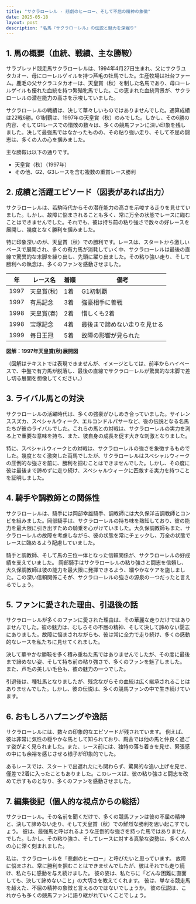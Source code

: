 ```yaml
---
title: "サクラローレル - 悲劇のヒーロー、そして不屈の精神の象徴"
date: 2025-05-18
layout: post
description: "名馬『サクラローレル』の伝説と魅力を深堀り"
---
```


## 1. 馬の概要（血統、戦績、主な勝鞍）

サラブレッド競走馬サクラローレルは、1994年4月27日生まれ、父にサクラユタカオー、母にローレルゲイルを持つ芦毛の牡馬でした。生産牧場は社台ファーム。鹿毛の父サクラユタカオーは、天皇賞（秋）を制した名馬であり、母ローレルゲイルも優れた血統を持つ繁殖牝馬でした。この恵まれた血統背景が、サクラローレルの潜在能力の高さを示唆していました。

サクラローレルの戦績は、決して華々しいものではありませんでした。通算成績は22戦6勝。G1制覇は、1997年の天皇賞（秋）のみでした。しかし、その6勝の内容、そしてG1レースでの惜敗の数々は、多くの競馬ファンに深い印象を残しました。決して最強馬ではなかったものの、その粘り強い走り、そして不屈の闘志は、多くの人の心を掴みました。

主な勝鞍は以下の通りです。

* 天皇賞（秋）（1997年）
* その他、G2、G3レースを含む複数の重賞レース勝利


## 2. 成績と活躍エピソード（図表があれば出力）

サクラローレルは、若駒時代からその潜在能力の高さを示唆する走りを見せていました。しかし、故障に悩まされることも多く、常に万全の状態でレースに臨むことはできませんでした。それでも、彼は持ち前の粘り強さで数々の好レースを展開し、幾度となく勝利を掴みました。

特に印象深いのが、天皇賞（秋）での勝利です。レースは、スタートから激しいペースで展開され、多くの有力馬が消耗していく中、サクラローレルは最後の直線で驚異的な末脚を繰り出し、先頭に躍り出ました。その粘り強い走り、そして勝利への執念は、多くのファンを感動させました。

| 年 | レース名 | 着順 | 備考 |
|---|---|---|---|
| 1997 | 天皇賞(秋) | 1着 | G1初制覇 |
| 1997 | 有馬記念 | 3着 | 強豪相手に善戦 |
| 1998 | 天皇賞(春) | 2着 | 惜しくも2着 |
| 1998 | 宝塚記念 | 4着 | 最後まで諦めない走りを見せる |
| 1999 | 毎日王冠 | 5着 | 故障の影響が見られた |


**図解：1997年天皇賞(秋)展開図**

（図解はテキストでは表現できませんが、イメージとしては、前半からハイペースで、中盤で有力馬が脱落し、最後の直線でサクラローレルが驚異的な末脚で差し切る展開を想像してください。）


## 3. ライバル馬との対決

サクラローレルの活躍時代は、多くの強豪がひしめき合っていました。サイレンススズカ、スペシャルウィーク、エルコンドルパサーなど、後の伝説となる名馬たちが彼のライバルでした。これらの馬との対戦は、サクラローレルの実力を測る上で重要な意味を持ち、また、彼自身の成長を促す大きな刺激となりました。

特に、スペシャルウィークとの対戦は、サクラローレルの強さを象徴するものでした。幾度となく激突した両馬でしたが、サクラローレルはスペシャルウィークの圧倒的な強さを前に、勝利を掴むことはできませんでした。しかし、その度に彼は最後まで諦めずに走り続け、スペシャルウィークに匹敵する実力を持つことを証明しました。


## 4. 騎手や調教師との関係性

サクラローレルは、騎手には岡部幸雄騎手、調教師には大久保洋吉調教師とコンビを組みました。岡部騎手は、サクラローレルの持ち味を熟知しており、彼の能力を最大限に引き出すための騎乗を心がけていました。大久保調教師もまた、サクラローレルの故障を考慮しながら、彼の状態を常にチェックし、万全の状態でレースに臨めるよう配慮していました。

騎手と調教師、そして馬の三位一体となった信頼関係が、サクラローレルの好成績を支えていました。  岡部騎手はサクラローレルの粘り強さと闘志を信頼し、大久保調教師は彼の能力を最大限に発揮できるよう、細やかなケアを施しました。この深い信頼関係こそが、サクラローレルの強さの源泉の一つだったと言えるでしょう。


## 5. ファンに愛された理由、引退後の話

サクラローレルが多くのファンに愛された理由は、その華麗な走りだけではありませんでした。彼の魅力は、むしろその不屈の精神、そして決して諦めない闘志にありました。故障に悩まされながらも、彼は常に全力で走り続け、多くの感動的なレースを私たちに見せてくれました。

決して華やかな勝鞍を多く積み重ねた馬ではありませんでしたが、その度に最後まで諦めない姿、そして持ち前の粘り強さで、多くのファンを魅了しました。  また、芦毛の美しい毛色も、彼の魅力の一つでした。

引退後は、種牡馬となりましたが、残念ながらその血統は広く継承されることはありませんでした。しかし、彼の伝説は、多くの競馬ファンの中で生き続けています。


## 6. おもしろハプニングや逸話

サクラローレルには、数々の印象的なエピソードが残されています。  例えば、彼は非常に気性の穏やかな馬として知られており、厩舎では他の馬と仲良く過ごす姿がよく見られました。また、レース前には、独特の落ち着きを見せ、緊張感の中にも余裕を感じさせる様子が印象的でした。

あるレースでは、スタートで出遅れたにも関わらず、驚異的な追い上げを見せ、僅差で2着に入ったこともありました。このレースは、彼の粘り強さと闘志を改めて示すものとなり、多くのファンを感動させました。


## 7. 編集後記（個人的な視点からの総括）

サクラローレル。その名前を聞くだけで、多くの競馬ファンは彼の不屈の精神と、決して諦めない走り、そして天皇賞（秋）での鮮烈な勝利を思い起こすでしょう。  彼は、最強馬と呼ばれるような圧倒的な強さを持った馬ではありませんでした。しかし、その粘り強さ、そしてレースに対する真摯な姿勢は、多くの人の心に深く刻まれました。

私は、サクラローレルを「悲劇のヒーロー」と呼びたいと思っています。  故障に悩まされ、常に勝利を掴むことはできませんでしたが、彼はそれでも走り続け、私たちに感動を与え続けました。  彼の姿は、私たちに「どんな困難に直面しても、決して諦めないこと」の大切さを教えてくれます。  彼は、単なる競走馬を超えた、不屈の精神の象徴と言えるのではないでしょうか。  彼の伝説は、これからも多くの競馬ファンに語り継がれていくことでしょう。
